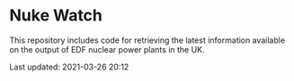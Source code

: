 # Nuke Watch

This repository includes code for retrieving the latest information available on the output of EDF nuclear power plants in the UK.

Last updated: 2021-03-26 20:12